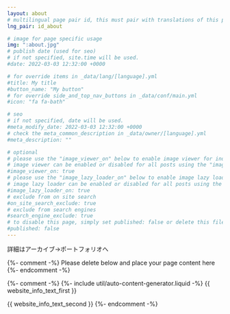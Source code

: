 ```yaml
---
layout: about
# multilingual page pair id, this must pair with translations of this page. (This name must be unique)
lng_pair: id_about

# image for page specific usage
img: ":about.jpg"
# publish date (used for seo)
# if not specified, site.time will be used.
#date: 2022-03-03 12:32:00 +0000

# for override items in _data/lang/[language].yml
#title: My title
#button_name: "My button"
# for override side_and_top_nav_buttons in _data/conf/main.yml
#icon: "fa fa-bath"

# seo
# if not specified, date will be used.
#meta_modify_date: 2022-03-03 12:32:00 +0000
# check the meta_common_description in _data/owner/[language].yml
#meta_description: ""

# optional
# please use the "image_viewer_on" below to enable image viewer for individual pages or posts (_posts/ or [language]/_posts folders).
# image viewer can be enabled or disabled for all posts using the "image_viewer_posts: true" setting in _data/conf/main.yml.
#image_viewer_on: true
# please use the "image_lazy_loader_on" below to enable image lazy loader for individual pages or posts (_posts/ or [language]/_posts folders).
# image lazy loader can be enabled or disabled for all posts using the "image_lazy_loader_posts: true" setting in _data/conf/main.yml.
#image_lazy_loader_on: true
# exclude from on site search
#on_site_search_exclude: true
# exclude from search engines
#search_engine_exclude: true
# to disable this page, simply set published: false or delete this file
#published: false
---
```


詳細はアーカイブ→ポートフォリオへ

{%- comment -%} Please delete below and place your page content here {%- endcomment -%}

{%- comment -%}
{%- include util/auto-content-generator.liquid -%}
{{ website_info_text_first }}

{{ website_info_text_second }}
{%- endcomment -%}
